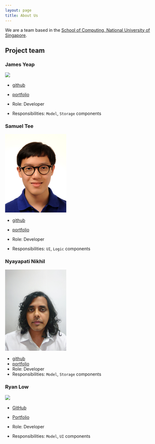 ```yaml
---
layout: page
title: About Us
---
```


We are a team based in the [School of Computing, National University of Singapore](http://www.comp.nus.edu.sg).

## Project team

### James Yeap

<img src="images/jamesyeap.png" width="200px">

* [github](http://github.com/jamesyeap)
* [portfolio](team/jamesyeap.md)

* Role: Developer
* Responsibilities: `Model`, `Storage` components

### Samuel Tee

<img src="images/kidsnd274.png" width="200px">

* [github](http://github.com/kidsnd274)
* [portfolio](team/kidsnd274.md)

* Role: Developer
* Responsibilities: `UI`, `Logic` components

### Nyayapati Nikhil

<img src="images/nnmoq.png" width="200px">

* [github](http://github.com/nnmoq)
* [portfolio](team/nnmoq.md)
* Role: Developer
* Responsibilities: `Model`, `Storage` components

### Ryan Low

<img src="images/ryan-l98.png" width="200px">

* [GitHub](http://github.com/Ryan-L98)
* [Portfolio](team/ryan-l98.md)

* Role: Developer
* Responsibilities: `Model`, `UI` components
